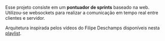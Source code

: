 Esse projeto consiste em um **pontuador de sprints** baseado na web.
Utilizou-se websockets para realizar a comunicação em tempo real entre clientes e servidor.

Arquitetura inspirada pelos vídeos do Filipe Deschamps disponíveis nesta [playlist](https://www.youtube.com/playlist?list=PLMdYygf53DP5SVQQrkKCVWDS0TwYLVitL).